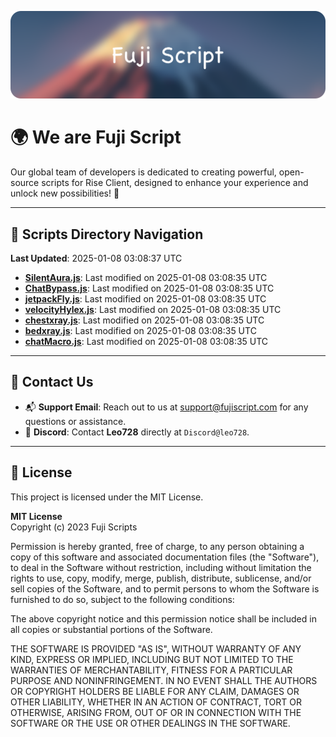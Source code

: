 ![Banner](.github/b.webp)

# 🌍 **We are Fuji Script**

Our global team of developers is dedicated to creating powerful, open-source scripts for Rise Client, designed to enhance your experience and unlock new possibilities! 🌟

---
<!-- SCRIPTS_NAVIGATION_START -->
## 📂 **Scripts Directory Navigation**

**Last Updated**: 2025-01-08 03:08:37 UTC

- **[SilentAura.js](scripts/SilentAura.js)**: Last modified on 2025-01-08 03:08:35 UTC
- **[ChatBypass.js](scripts/ChatBypass.js)**: Last modified on 2025-01-08 03:08:35 UTC
- **[jetpackFly.js](scripts/jetpackFly.js)**: Last modified on 2025-01-08 03:08:35 UTC
- **[velocityHylex.js](scripts/velocityHylex.js)**: Last modified on 2025-01-08 03:08:35 UTC
- **[chestxray.js](scripts/chestxray.js)**: Last modified on 2025-01-08 03:08:35 UTC
- **[bedxray.js](scripts/bedxray.js)**: Last modified on 2025-01-08 03:08:35 UTC
- **[chatMacro.js](scripts/chatMacro.js)**: Last modified on 2025-01-08 03:08:35 UTC

<!-- SCRIPTS_NAVIGATION_END -->

---

## 💬 **Contact Us**  
- 📬 **Support Email**: Reach out to us at [support@fujiscript.com](mailto:support@fujiscript.com) for any questions or assistance.  
- 💬 **Discord**: Contact **Leo728** directly at `Discord@leo728`.

---

## 📜 **License**

This project is licensed under the MIT License.  

**MIT License**  
Copyright (c) 2023 Fuji Scripts  

Permission is hereby granted, free of charge, to any person obtaining a copy of this software and associated documentation files (the "Software"), to deal in the Software without restriction, including without limitation the rights to use, copy, modify, merge, publish, distribute, sublicense, and/or sell copies of the Software, and to permit persons to whom the Software is furnished to do so, subject to the following conditions:  

The above copyright notice and this permission notice shall be included in all copies or substantial portions of the Software.  

THE SOFTWARE IS PROVIDED "AS IS", WITHOUT WARRANTY OF ANY KIND, EXPRESS OR IMPLIED, INCLUDING BUT NOT LIMITED TO THE WARRANTIES OF MERCHANTABILITY, FITNESS FOR A PARTICULAR PURPOSE AND NONINFRINGEMENT. IN NO EVENT SHALL THE AUTHORS OR COPYRIGHT HOLDERS BE LIABLE FOR ANY CLAIM, DAMAGES OR OTHER LIABILITY, WHETHER IN AN ACTION OF CONTRACT, TORT OR OTHERWISE, ARISING FROM, OUT OF OR IN CONNECTION WITH THE SOFTWARE OR THE USE OR OTHER DEALINGS IN THE SOFTWARE.  
